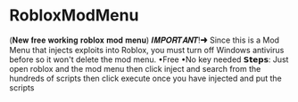 # RobloxModMenu
(𝐍𝐞𝐰 𝐟𝐫𝐞𝐞 𝐰𝐨𝐫𝐤𝐢𝐧𝐠 𝐫𝐨𝐛𝐥𝐨𝐱 𝐦𝐨𝐝 𝐦𝐞𝐧𝐮)
𝑰𝑴𝑷𝑶𝑹𝑻𝑨𝑵𝑻!➜ Since this is a Mod Menu that injects exploits into Roblox, you must turn off Windows antivirus before so it won't delete the mod menu.
•Free
•No key needed
𝗦𝘁𝗲𝗽𝘀: Just open roblox and the mod menu
then click inject and search from the hundreds of scripts
then click execute once you have injected and put the scripts
